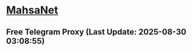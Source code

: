 
# [MahsaNet](https://t.me/mahsa_net)
## Free Telegram Proxy (Last Update: 2025-08-30 03:08:55)

    